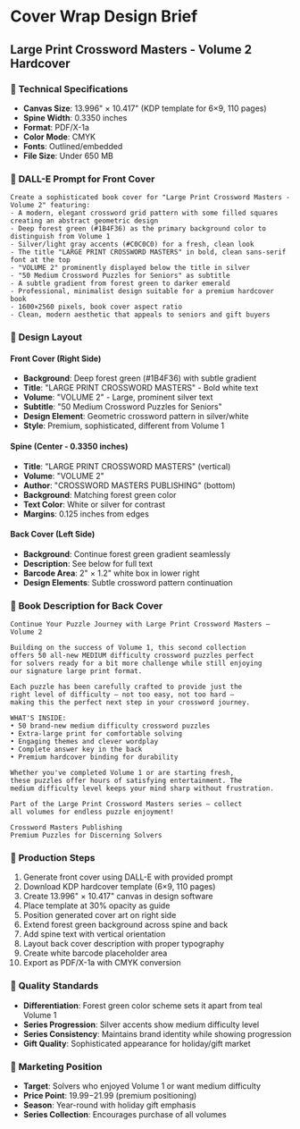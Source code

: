 # Cover Wrap Design Brief
## Large Print Crossword Masters - Volume 2 Hardcover

### 📐 **Technical Specifications**
- **Canvas Size**: 13.996" × 10.417" (KDP template for 6×9, 110 pages)
- **Spine Width**: 0.3350 inches
- **Format**: PDF/X-1a
- **Color Mode**: CMYK
- **Fonts**: Outlined/embedded
- **File Size**: Under 650 MB

### 🎨 **DALL-E Prompt for Front Cover**
```
Create a sophisticated book cover for "Large Print Crossword Masters - Volume 2" featuring:
- A modern, elegant crossword grid pattern with some filled squares creating an abstract geometric design
- Deep forest green (#1B4F36) as the primary background color to distinguish from Volume 1
- Silver/light gray accents (#C0C0C0) for a fresh, clean look
- The title "LARGE PRINT CROSSWORD MASTERS" in bold, clean sans-serif font at the top
- "VOLUME 2" prominently displayed below the title in silver
- "50 Medium Crossword Puzzles for Seniors" as subtitle
- A subtle gradient from forest green to darker emerald
- Professional, minimalist design suitable for a premium hardcover book
- 1600×2560 pixels, book cover aspect ratio
- Clean, modern aesthetic that appeals to seniors and gift buyers
```

### 🎨 **Design Layout**

#### **Front Cover (Right Side)**
- **Background**: Deep forest green (#1B4F36) with subtle gradient
- **Title**: "LARGE PRINT CROSSWORD MASTERS" - Bold white text
- **Volume**: "VOLUME 2" - Large, prominent silver text
- **Subtitle**: "50 Medium Crossword Puzzles for Seniors"
- **Design Element**: Geometric crossword pattern in silver/white
- **Style**: Premium, sophisticated, different from Volume 1

#### **Spine (Center - 0.3350 inches)**
- **Title**: "LARGE PRINT CROSSWORD MASTERS" (vertical)
- **Volume**: "VOLUME 2"
- **Author**: "CROSSWORD MASTERS PUBLISHING" (bottom)
- **Background**: Matching forest green color
- **Text Color**: White or silver for contrast
- **Margins**: 0.125 inches from edges

#### **Back Cover (Left Side)**
- **Background**: Continue forest green gradient seamlessly
- **Description**: See below for full text
- **Barcode Area**: 2" × 1.2" white box in lower right
- **Design Elements**: Subtle crossword pattern continuation

### 📝 **Book Description for Back Cover**
```
Continue Your Puzzle Journey with Large Print Crossword Masters – Volume 2

Building on the success of Volume 1, this second collection
offers 50 all-new MEDIUM difficulty crossword puzzles perfect
for solvers ready for a bit more challenge while still enjoying
our signature large print format.

Each puzzle has been carefully crafted to provide just the
right level of difficulty – not too easy, not too hard –
making this the perfect next step in your crossword journey.

WHAT'S INSIDE:
• 50 brand-new medium difficulty crossword puzzles
• Extra-large print for comfortable solving
• Engaging themes and clever wordplay
• Complete answer key in the back
• Premium hardcover binding for durability

Whether you've completed Volume 1 or are starting fresh,
these puzzles offer hours of satisfying entertainment. The
medium difficulty level keeps your mind sharp without frustration.

Part of the Large Print Crossword Masters series – collect
all volumes for endless puzzle enjoyment!

Crossword Masters Publishing
Premium Puzzles for Discerning Solvers
```

### 🔧 **Production Steps**
1. Generate front cover using DALL-E with provided prompt
2. Download KDP hardcover template (6×9, 110 pages)
3. Create 13.996" × 10.417" canvas in design software
4. Place template at 30% opacity as guide
5. Position generated cover art on right side
6. Extend forest green background across spine and back
7. Add spine text with vertical orientation
8. Layout back cover description with proper typography
9. Create white barcode placeholder area
10. Export as PDF/X-1a with CMYK conversion

### 💎 **Quality Standards**
- **Differentiation**: Forest green color scheme sets it apart from teal Volume 1
- **Series Progression**: Silver accents show medium difficulty level
- **Series Consistency**: Maintains brand identity while showing progression
- **Gift Quality**: Sophisticated appearance for holiday/gift market

### 🎯 **Marketing Position**
- **Target**: Solvers who enjoyed Volume 1 or want medium difficulty
- **Price Point**: $19.99-$21.99 (premium positioning)
- **Season**: Year-round with holiday gift emphasis
- **Series Collection**: Encourages purchase of all volumes
